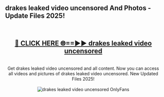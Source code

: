 <h2>drakes leaked video uncensored And Photos - Update Files 2025!</h2>
<br>
<div align="center">
<h2><a href="https://betterlinks.top/A2PfLJ" rel="nofollow">🔴 CLICK HERE 🌐==►► drakes leaked video uncensored</a></h2>
<br>
Get drakes leaked video uncensored and all content. Now you can access all videos and pictures of drakes leaked video uncensored. New Updated Files 2025!
<br>
<br>
<a href="https://betterlinks.top/A2PfLJ" rel="nofollow" data-target="animated-image.originalLink"><img src="https://i.imgur.com/dJHk4Zq.gif" alt="drakes leaked video uncensored OnlyFans" style="max-width: 100%; display: inline-block;" data-target="animated-image.originalImage"></a>
</div>
<br>